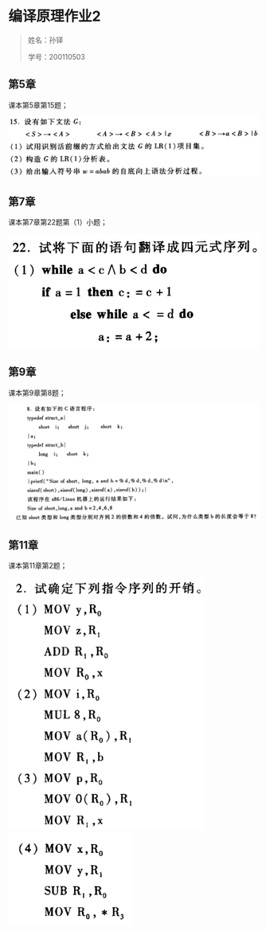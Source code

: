 # 编译原理作业2

>   姓名：孙铎
>
>   学号：200110503

## 第5章

课本第5章第15题；

![image-20221109212240810](homework2.assets/image-20221109212240810.png)

## 第7章

课本第7章第22题第（1）小题；

<img src="homework2.assets/image-20221109225303022.png" alt="image-20221109225303022" style="zoom:80%;" />

## 第9章

课本第9章第8题；

![image-20221109225426575](homework2.assets/image-20221109225426575.png)

## 第11章

课本第11章第2题；

<img src="homework2.assets/image-20221109225511673.png" alt="image-20221109225511673" style="zoom:80%;" />

<img src="homework2.assets/image-20221109225521717.png" alt="image-20221109225521717" style="zoom:80%;" />



